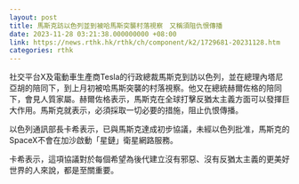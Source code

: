```yaml
---
layout: post
title: 馬斯克訪以色列並到被哈馬斯突襲村落視察　又稱須阻仇恨傳播
date: 2023-11-28 03:21:38.000000000 +08:00
link: https://news.rthk.hk/rthk/ch/component/k2/1729681-20231128.htm
categories: rthk
---
```


社交平台X及電動車生產商Tesla的行政總裁馬斯克到訪以色列，並在總理內塔尼亞胡的陪同下，到上月初被哈馬斯突襲的村落視察。他又在總統赫爾佐格的陪同下，會見人質家屬。赫爾佐格表示，馬斯克在全球打擊反猶太主義方面可以發揮巨大作用。馬斯克就表示，必須採取一切必要的措施，阻止仇恨傳播。

以色列通訊部長卡希表示，已與馬斯克達成初步協議，未經以色列批准，馬斯克的SpaceX不會在加沙啟動「星鏈」衛星網路服務。

卡希表示，這項協議對於每個希望為後代建立沒有邪惡、沒有反猶太主義的更美好世界的人來說，都是至關重要。
